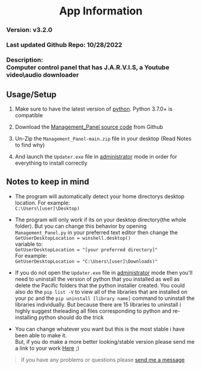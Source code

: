 


<h1 align="center">App Information</h1>

<h3>
Version: v3.2.0<br><br>
Last updated Github Repo: 10/28/2022<br><br>
Description:<br>Computer control panel that has J.A.R.V.I.S, a Youtube video\audio downloader
</h3>

## Usage/Setup

1. Make sure to have the latest version of [python](https://www.python.org/downloads/). Python 3.7.0+ is compatible

2. Download the [Management_Panel source code](https://github.com/HyperNylium/Management_Panel/archive/refs/heads/main.zip) from Github

3. Un-Zip the `Management_Panel-main.zip` file in your desktop (Read Notes to find why)

4. And launch the `Updater.exe` file in [administrator](https://www.digitalcitizen.life/run-as-admin-windows-11/#ftoc-heading-5) mode in order for everything to install correctly

## Notes to keep in mind
- The program will automatically detect your home directorys desktop location. For example:<br>`C:\Users\[user]\Desktop)`

- The program will only work if its on your desktop directory(the whole folder). But you can change this behavior by opening `Management_Panel.py` in your preferred text editor then change the<br>`GetUserDesktopLocation = winshell.desktop()`<br> variable to:<br>`GetUserDesktopLocation = "[your preferred directory]"`<br>For example: <br>`GetUserDesktopLocation = "C:\Users\[user]\Downloads)"`

- If you do not open the `Updater.exe` file in [administrator](https://www.digitalcitizen.life/run-as-admin-windows-11/#ftoc-heading-5) mode then you'll need to uninstall the version of python that you installed as well as delete the Pacific folders that the python installer created. You could also do the `pip list -V` to view all of the libraries that are installed on your pc and the `pip uninstall [library name]` command to uninstall the libraries individually. But because there are 15 libraries to uninstall i highly suggest theleading all files corresponding to python and re-installing python should do the trick

* You can change whatever you want but this is the most stable i have been able to make it.<br>But, if you do make a more better looking/stable version please send me a link to your work [Here](http://www.hypernylium.com/en-en/customer-support/) ;)

> if you have any problems or questions please [send me a message](http://www.hypernylium.com/en-en/customer-support/)
